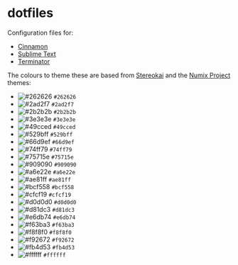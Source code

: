 # dotfiles
Configuration files for:
* [Cinnamon](https://github.com/linuxmint/Cinnamon)
* [Sublime Text](https://www.sublimetext.com/)
* [Terminator](https://gnometerminator.blogspot.com/p/introduction.html)

The colours to theme these are based from [Stereokai](https://github.com/carlcalderon/sublime-color-schemes) and the [Numix Project](https://numixproject.github.io/) themes:
* ![#262626](https://placehold.it/16/262626/?text=+) `#262626`
* ![#2ad2f7](https://placehold.it/16/2ad2f7/?text=+) `#2ad2f7`
* ![#2b2b2b](https://placehold.it/16/2b2b2b/?text=+) `#2b2b2b`
* ![#3e3e3e](https://placehold.it/16/3e3e3e/?text=+) `#3e3e3e`
* ![#49cced](https://placehold.it/16/49cced/?text=+) `#49cced`
* ![#529bff](https://placehold.it/16/529bff/?text=+) `#529bff`
* ![#66d9ef](https://placehold.it/16/66d9ef/?text=+) `#66d9ef`
* ![#74ff79](https://placehold.it/16/74ff79/?text=+) `#74ff79`
* ![#75715e](https://placehold.it/16/75715e/?text=+) `#75715e`
* ![#909090](https://placehold.it/16/909090/?text=+) `#909090`
* ![#a6e22e](https://placehold.it/16/a6e22e/?text=+) `#a6e22e`
* ![#ae81ff](https://placehold.it/16/ae81ff/?text=+) `#ae81ff`
* ![#bcf558](https://placehold.it/16/bcf558/?text=+) `#bcf558`
* ![#cfcf19](https://placehold.it/16/cfcf19/?text=+) `#cfcf19`
* ![#d0d0d0](https://placehold.it/16/d0d0d0/?text=+) `#d0d0d0`
* ![#d81dc3](https://placehold.it/16/d81dc3/?text=+) `#d81dc3`
* ![#e6db74](https://placehold.it/16/e6db74/?text=+) `#e6db74`
* ![#f63ba3](https://placehold.it/16/f63ba3/?text=+) `#f63ba3`
* ![#f8f8f0](https://placehold.it/16/f8f8f0/?text=+) `#f8f8f0`
* ![#f92672](https://placehold.it/16/f92672/?text=+) `#f92672`
* ![#fb4d53](https://placehold.it/16/fb4d53/?text=+) `#fb4d53`
* ![#ffffff](https://placehold.it/16/ffffff/?text=+) `#ffffff`
